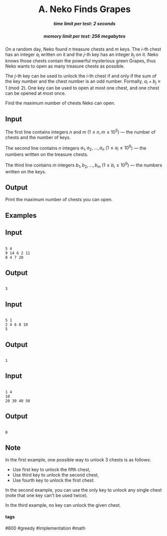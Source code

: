 <h1 style='text-align: center;'> A. Neko Finds Grapes</h1>

<h5 style='text-align: center;'>time limit per test: 2 seconds</h5>
<h5 style='text-align: center;'>memory limit per test: 256 megabytes</h5>

On a random day, Neko found $n$ treasure chests and $m$ keys. The $i$-th chest has an integer $a_i$ written on it and the $j$-th key has an integer $b_j$ on it. Neko knows those chests contain the powerful mysterious green Grapes, thus Neko wants to open as many treasure chests as possible.

The $j$-th key can be used to unlock the $i$-th chest if and only if the sum of the key number and the chest number is an odd number. Formally, $a_i + b_j \equiv 1 \pmod{2}$. One key can be used to open at most one chest, and one chest can be opened at most once.

Find the maximum number of chests Neko can open.

## Input

The first line contains integers $n$ and $m$ ($1 \leq n, m \leq 10^5$) — the number of chests and the number of keys.

The second line contains $n$ integers $a_1, a_2, \ldots, a_n$ ($1 \leq a_i \leq 10^9$) — the numbers written on the treasure chests.

The third line contains $m$ integers $b_1, b_2, \ldots, b_m$ ($1 \leq b_i \leq 10^9$) — the numbers written on the keys.

## Output

Print the maximum number of chests you can open.

## Examples

## Input


```

5 4
9 14 6 2 11
8 4 7 20

```
## Output


```

3
```
## Input


```

5 1
2 4 6 8 10
5

```
## Output


```

1
```
## Input


```

1 4
10
20 30 40 50

```
## Output


```

0
```
## Note

In the first example, one possible way to unlock $3$ chests is as follows:

* Use first key to unlock the fifth chest,
* Use third key to unlock the second chest,
* Use fourth key to unlock the first chest.

In the second example, you can use the only key to unlock any single chest (note that one key can't be used twice).

In the third example, no key can unlock the given chest.



#### tags 

#800 #greedy #implementation #math 